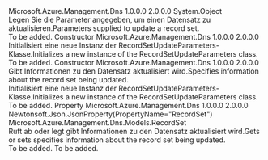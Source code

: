 <Type Name="RecordSetUpdateParameters" FullName="Microsoft.Azure.Management.Dns.Models.RecordSetUpdateParameters">
  <TypeSignature Language="C#" Value="public class RecordSetUpdateParameters" />
  <TypeSignature Language="ILAsm" Value=".class public auto ansi beforefieldinit RecordSetUpdateParameters extends System.Object" />
  <TypeSignature Language="DocId" Value="T:Microsoft.Azure.Management.Dns.Models.RecordSetUpdateParameters" />
  <TypeSignature Language="VB.NET" Value="Public Class RecordSetUpdateParameters" />
  <TypeSignature Language="F#" Value="type RecordSetUpdateParameters = class" />
  <AssemblyInfo>
    <AssemblyName>Microsoft.Azure.Management.Dns</AssemblyName>
    <AssemblyVersion>1.0.0.0</AssemblyVersion>
    <AssemblyVersion>2.0.0.0</AssemblyVersion>
  </AssemblyInfo>
  <Base>
    <BaseTypeName>System.Object</BaseTypeName>
  </Base>
  <Interfaces />
  <Docs>
    <summary>
            <span data-ttu-id="6d999-101">Legen Sie die Parameter angegeben, um einen Datensatz zu aktualisieren.</span><span class="sxs-lookup"><span data-stu-id="6d999-101">Parameters supplied to update a record set.</span></span>
            </summary>
    <remarks>To be added.</remarks>
  </Docs>
  <Members>
    <Member MemberName=".ctor">
      <MemberSignature Language="C#" Value="public RecordSetUpdateParameters ();" />
      <MemberSignature Language="ILAsm" Value=".method public hidebysig specialname rtspecialname instance void .ctor() cil managed" />
      <MemberSignature Language="DocId" Value="M:Microsoft.Azure.Management.Dns.Models.RecordSetUpdateParameters.#ctor" />
      <MemberSignature Language="VB.NET" Value="Public Sub New ()" />
      <MemberType>Constructor</MemberType>
      <AssemblyInfo>
        <AssemblyName>Microsoft.Azure.Management.Dns</AssemblyName>
        <AssemblyVersion>1.0.0.0</AssemblyVersion>
        <AssemblyVersion>2.0.0.0</AssemblyVersion>
      </AssemblyInfo>
      <Parameters />
      <Docs>
        <summary>
            <span data-ttu-id="6d999-102">Initialisiert eine neue Instanz der RecordSetUpdateParameters-Klasse.</span><span class="sxs-lookup"><span data-stu-id="6d999-102">Initializes a new instance of the RecordSetUpdateParameters class.</span></span>
            </summary>
        <remarks>To be added.</remarks>
      </Docs>
    </Member>
    <Member MemberName=".ctor">
      <MemberSignature Language="C#" Value="public RecordSetUpdateParameters (Microsoft.Azure.Management.Dns.Models.RecordSet recordSet = null);" />
      <MemberSignature Language="ILAsm" Value=".method public hidebysig specialname rtspecialname instance void .ctor(class Microsoft.Azure.Management.Dns.Models.RecordSet recordSet) cil managed" />
      <MemberSignature Language="DocId" Value="M:Microsoft.Azure.Management.Dns.Models.RecordSetUpdateParameters.#ctor(Microsoft.Azure.Management.Dns.Models.RecordSet)" />
      <MemberSignature Language="F#" Value="new Microsoft.Azure.Management.Dns.Models.RecordSetUpdateParameters : Microsoft.Azure.Management.Dns.Models.RecordSet -&gt; Microsoft.Azure.Management.Dns.Models.RecordSetUpdateParameters" Usage="new Microsoft.Azure.Management.Dns.Models.RecordSetUpdateParameters recordSet" />
      <MemberType>Constructor</MemberType>
      <AssemblyInfo>
        <AssemblyName>Microsoft.Azure.Management.Dns</AssemblyName>
        <AssemblyVersion>1.0.0.0</AssemblyVersion>
        <AssemblyVersion>2.0.0.0</AssemblyVersion>
      </AssemblyInfo>
      <Parameters>
        <Parameter Name="recordSet" Type="Microsoft.Azure.Management.Dns.Models.RecordSet" />
      </Parameters>
      <Docs>
        <param name="recordSet"><span data-ttu-id="6d999-103">Gibt Informationen zu den Datensatz aktualisiert wird.</span><span class="sxs-lookup"><span data-stu-id="6d999-103">Specifies information about the record set being updated.</span></span></param>
        <summary>
            <span data-ttu-id="6d999-104">Initialisiert eine neue Instanz der RecordSetUpdateParameters-Klasse.</span><span class="sxs-lookup"><span data-stu-id="6d999-104">Initializes a new instance of the RecordSetUpdateParameters class.</span></span>
            </summary>
        <remarks>To be added.</remarks>
      </Docs>
    </Member>
    <Member MemberName="RecordSet">
      <MemberSignature Language="C#" Value="public Microsoft.Azure.Management.Dns.Models.RecordSet RecordSet { get; set; }" />
      <MemberSignature Language="ILAsm" Value=".property instance class Microsoft.Azure.Management.Dns.Models.RecordSet RecordSet" />
      <MemberSignature Language="DocId" Value="P:Microsoft.Azure.Management.Dns.Models.RecordSetUpdateParameters.RecordSet" />
      <MemberSignature Language="VB.NET" Value="Public Property RecordSet As RecordSet" />
      <MemberSignature Language="F#" Value="member this.RecordSet : Microsoft.Azure.Management.Dns.Models.RecordSet with get, set" Usage="Microsoft.Azure.Management.Dns.Models.RecordSetUpdateParameters.RecordSet" />
      <MemberType>Property</MemberType>
      <AssemblyInfo>
        <AssemblyName>Microsoft.Azure.Management.Dns</AssemblyName>
        <AssemblyVersion>1.0.0.0</AssemblyVersion>
        <AssemblyVersion>2.0.0.0</AssemblyVersion>
      </AssemblyInfo>
      <Attributes>
        <Attribute>
          <AttributeName>Newtonsoft.Json.JsonProperty(PropertyName="RecordSet")</AttributeName>
        </Attribute>
      </Attributes>
      <ReturnValue>
        <ReturnType>Microsoft.Azure.Management.Dns.Models.RecordSet</ReturnType>
      </ReturnValue>
      <Docs>
        <summary>
            <span data-ttu-id="6d999-105">Ruft ab oder legt gibt Informationen zu den Datensatz aktualisiert wird.</span><span class="sxs-lookup"><span data-stu-id="6d999-105">Gets or sets specifies information about the record set being updated.</span></span>
            </summary>
        <value>To be added.</value>
        <remarks>To be added.</remarks>
      </Docs>
    </Member>
  </Members>
</Type>